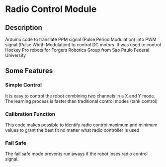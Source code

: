 # Radio Control Module

## Description
Arduino code to translate PPM signal (Pulse Period Modulation) into PWM signal (Pulse Width Modulation) to control DC motors.
It was used to control Hockey Pro robots for Forgers Robotics Group from Sao Paulo Federal University

## Some Features

### Simple Control
It is easy to control the robot combining two channels in a X and Y mode.
The learning process is faster than traditional control modes (tank control)

### Calibration Function
This code makes possible to identify radio control maximum and minimum values to grant the best fit no matter what radio controller is used

### Fail Safe
The fail safe mode prevents run aways if the robot loses radio control signal.
